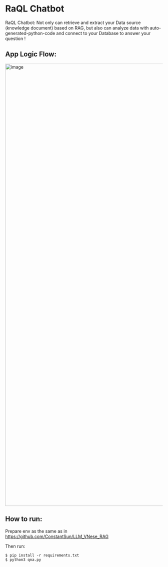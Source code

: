 # RaQL Chatbot

RaQL Chatbot: Not only can retrieve and extract your Data source (knowledge document) based on RAG, but also can analyze data with auto-generated-python-code and connect to your Database to answer your question !

## App Logic Flow:
<img width="1414" alt="image" src="https://github.com/ConstantSun/llm_rag_pythonsql/assets/26327367/ad16d7c9-4f87-41f0-a422-d82be94d1efb">

## How to run:
Prepare env as the same as in https://github.com/ConstantSun/LLM_VNese_RAG 

Then run:
```
$ pip install -r requirements.txt
$ python3 qna.py
```
